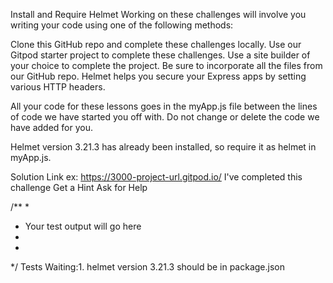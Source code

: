 Install and Require Helmet
Working on these challenges will involve you writing your code using one of the following methods:

Clone this GitHub repo and complete these challenges locally.
Use our Gitpod starter project to complete these challenges.
Use a site builder of your choice to complete the project. Be sure to incorporate all the files from our GitHub repo.
Helmet helps you secure your Express apps by setting various HTTP headers.

All your code for these lessons goes in the myApp.js file between the lines of code we have started you off with. Do not change or delete the code we have added for you.

Helmet version 3.21.3 has already been installed, so require it as helmet in myApp.js.

Solution Link
ex: https://3000-project-url.gitpod.io/
I've completed this challenge
Get a Hint
Ask for Help

/**
*
* Your test output will go here
*
*
*/
Tests
Waiting:1. helmet version 3.21.3 should be in package.json
